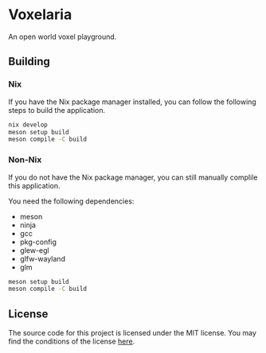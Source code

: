 # Voxelaria
An open world voxel playground.

## Building

### Nix
If you have the Nix package manager installed, you can follow the following steps to build the application.

```sh
nix develop
meson setup build
meson compile -C build
```

### Non-Nix
If you do not have the Nix package manager, you can still manually complile this application.

You need the following dependencies:
- meson
- ninja
- gcc
- pkg-config
- glew-egl
- glfw-wayland
- glm

```sh
meson setup build
meson compile -C build
```

## License
The source code for this project is licensed under the MIT license. You may find the conditions of the license [here](LICENSE).
